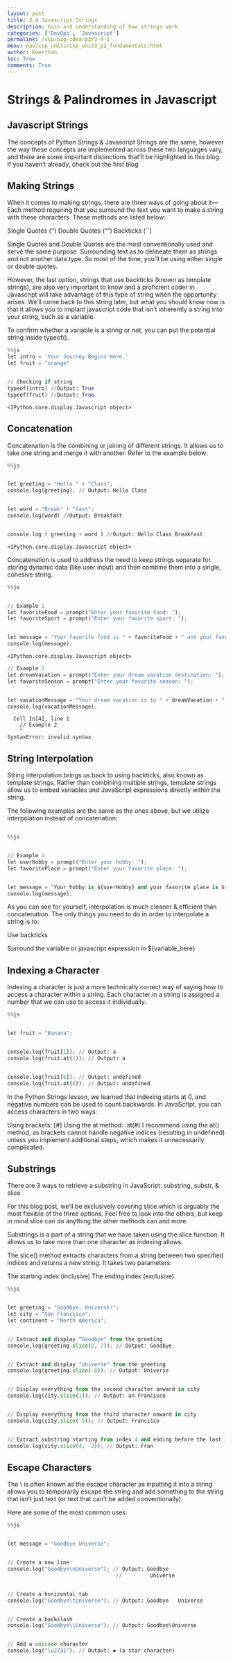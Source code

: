 ```yaml
---
layout: post
title: 3.4 Javascript Strings
description: Gain and understanding of how strings work
categories: ['DevOps', 'Javascript']
permalink: /csp/big-idea/p2/3-4-1
menu: nav/csp_units/csp_unit3_p2_fundamentals.html
author: Keerthan
toc: True
comments: True
---
```


# Strings & Palindromes in Javascript

## Javascript Strings
The concepts of Python Strings & Javascript Strings are the same, however the way these concepts are implemented across these two languages vary, and there are some important distinctions that’ll be highlighted in this blog. If you haven’t already, check out the first blog


## Making Strings
When it comes to making strings, there are three ways of going about it— Each method requiring that you surround the text you want to make a string with these characters. These methods are listed below:


Single Quotes (‘’) Double Quotes (“”) Backticks (``)


Single Quotes and Double Quotes are the most conventionally used and serve the same purpose. Surrounding text as to delineate them as strings and not another data type. So most of the time, you’ll be using either single or double quotes.


However, the last option, strings that use backticks (known as template strings), are also very important to know and a proficient coder in Javascript will take advantage of this type of string when the opportunity arises. We’ll come back to this string later, but what you should know now is that it allows you to implant javascript code that isn’t inherently a string into your string, such as a variable.


To confirm whether a variable is a string or not, you can put the potential string inside typeof().


```python
%%js
let intro = 'Your Journey Begins Here.'
let fruit = "orange"


// Checking if string
typeof(intro) //Output: True
typeof(fruit) //Output: True
```


    <IPython.core.display.Javascript object>


## Concatenation
Concatenation is the combining or joining of different strings. It allows us to take one string and merge it with another. Refer to the example below:


```python
%%js


let greeting = "Hello " + "Class";
console.log(greeting); // Output: Hello Class


let word = "Break" + "fast";
console.log(word) //Output: Breakfast


console.log ( greeting + word ) //Output: Hello Class Breakfast
```


    <IPython.core.display.Javascript object>


Concatenation is used to address the need to keep strings separate for storing dynamic data (like user input) and then combine them into a single, cohesive string.


```python
%%js


// Example 1
let favoriteFood = prompt("Enter your favorite food: ");
let favoriteSport = prompt("Enter your favorite sport: ");


let message = "Your favorite food is " + favoriteFood + " and your favorite sport is " + favoriteSport + ".";
console.log(message);
```


    <IPython.core.display.Javascript object>



```python
// Example 2
let dreamVacation = prompt("Enter your dream vacation destination: ");
let favoriteSeason = prompt("Enter your favorite season: ");


let vacationMessage = "Your dream vacation is to " + dreamVacation + " and your favorite season is " + favoriteSeason + ".";
console.log(vacationMessage);
```


      Cell In[4], line 1
        // Example 2
        ^
    SyntaxError: invalid syntax



## String Interpolation
String interpolation brings us back to using backticks, also known as template strings. Rather than combining multiple strings, template strings allow us to embed variables and JavaScript expressions directly within the string.


The following examples are the same as the ones above, but we utilize interpolation instead of concatenation:


```python

%%js


// Example 1
let userHobby = prompt("Enter your hobby: ");
let favoritePlace = prompt("Enter your favorite place: ");


let message = `Your hobby is ${userHobby} and your favorite place is ${favoritePlace}.`;
console.log(message);
```

As you can see for yourself, interpolation is much cleaner & efficient than concatenation. The only things you need to do in order to interpolate a string is to:


Use backticks


Surround the variable or javascript expression in ${variable_here}

## Indexing a Character
Indexing a character is just a more technically correct way of saying how to access a character within a string. Each character in a string is assigned a number that we can use to access it individually.


```python
%%js


let fruit = "Banana";


console.log(fruit[1]); // Output: a
console.log(fruit.at(1)); // Output: a


console.log(fruit[6]); // Output: undefined
console.log(fruit.at(6)); // Output: undefined
```

In the Python Strings lesson, we learned that indexing starts at 0, and negative numbers can be used to count backwards. In JavaScript, you can access characters in two ways:


Using brackets: [#]
Using the at method: .at(#)
I recommend using the at() method, as brackets cannot handle negative indices (resulting in undefined) unless you implement additional steps, which makes it unnecessarily complicated.

## Substrings


There are 3 ways to retrieve a substring in JavaScript: substring, substr, & slice


For this blog post, we’ll be exclusively covering slice which is arguably the most flexible of the three options. Feel free to look into the others, but keep in mind slice can do anything the other methods can and more.


Substrings is a part of a string that we have taken using the slice function. It allows us to take more than one character as indexing allows.


The slice() method extracts characters from a string between two specified indices and returns a new string. It takes two parameters:


The starting index (inclusive)
The ending index (exclusive)


```python
%%js


let greeting = "Goodbye, Universe!";
let city = "San Francisco";
let continent = "North America";


// Extract and display "Goodbye" from the greeting
console.log(greeting.slice(0, 7)); // Output: Goodbye


// Extract and display "Universe" from the greeting
console.log(greeting.slice(-8)); // Output: Universe


// Display everything from the second character onward in city
console.log(city.slice(1)); // Output: an Francisco


// Display everything from the third character onward in city
console.log(city.slice(-9)); // Output: Francisco


// Extract substring starting from index 4 and ending before the last index in city
console.log(city.slice(4, -3)); // Output: Fran
```

## Escape Characters


The \ is often known as the escape character as inputting it into a string allows you to temporarily escape the string and add something to the string that isn’t just text (or text that can’t be added conventionally).


Here are some of the most common uses:



```python
%%js


let message = "Goodbye Universe";


// Create a new line
console.log("Goodbye\nUniverse"); // Output: Goodbye
                                   //         Universe


// Create a horizontal tab
console.log("Goodbye\tUniverse"); // Output: Goodbye   Universe


// Create a backslash
console.log("Goodbye\\Universe"); // Output: Goodbye\Universe


// Add a unicode character
console.log("\u2731"); // Output: ✱ (a star character)
```
